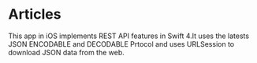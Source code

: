 # Articles
This app in iOS implements REST API features in Swift 4.It uses the latests JSON ENCODABLE and DECODABLE Prtocol and uses URLSession to download JSON data from the web.
